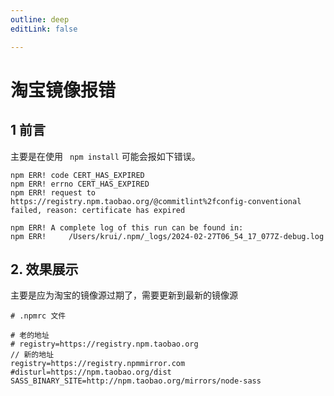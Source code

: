 ```yaml
---
outline: deep
editLink: false

---
```


# 淘宝镜像报错

## 1 前言

主要是在使用 ` npm install` 可能会报如下错误。
```
npm ERR! code CERT_HAS_EXPIRED
npm ERR! errno CERT_HAS_EXPIRED
npm ERR! request to https://registry.npm.taobao.org/@commitlint%2fconfig-conventional failed, reason: certificate has expired

npm ERR! A complete log of this run can be found in:
npm ERR!     /Users/krui/.npm/_logs/2024-02-27T06_54_17_077Z-debug.log
```

## 2. 效果展示 

主要是应为淘宝的镜像源过期了，需要更新到最新的镜像源
```
# .npmrc 文件

# 老的地址
# registry=https://registry.npm.taobao.org
// 新的地址
registry=https://registry.npmmirror.com
#disturl=https://npm.taobao.org/dist
SASS_BINARY_SITE=http://npm.taobao.org/mirrors/node-sass
```

